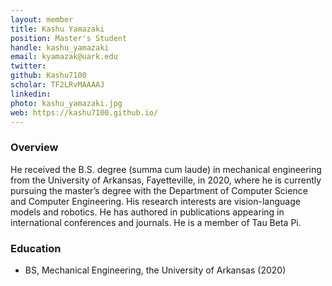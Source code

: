```yaml
---
layout: member
title: Kashu Yamazaki
position: Master's Student
handle: kashu_yamazaki
email: kyamazak@uark.edu
twitter:
github: Kashu7100
scholar: TF2LRvMAAAAJ
linkedin: 
photo: kashu_yamazaki.jpg
web: https://kashu7100.github.io/
---
```


### Overview
He received the B.S. degree (summa cum laude) in mechanical engineering from the University of Arkansas, Fayetteville, in 2020, where he is currently pursuing the master’s degree with the Department of Computer Science and Computer Engineering. His research interests are vision-language models and robotics. He has authored in publications appearing in international conferences and journals. He is a member of Tau Beta Pi.

### Education
- BS, Mechanical Engineering, the University of Arkansas (2020)
